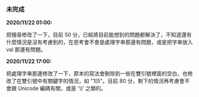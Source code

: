 ### 未完成 <br>

**2020/11/22 01:00:**

把搜尋修改了一下，目前 50 分，已經將目前能想到的問題都解決了，不知道還有什麼情況是沒有考慮到的，在思考會不會是處理字串那邊有問題，或是把字串放入 val 那邊有問題。

**2020/11/22 17:00:**

把處理字串那邊修改了一下，原本的寫法會刪除到一些在雙引號裡面的空白，也修改了在雙引號中有關鍵字的情況，如 "1\[5"。目前 80 分，剩下的情況再考慮會不會跟 Unicode 編碼有關，或是 '\\\\' 之類的。